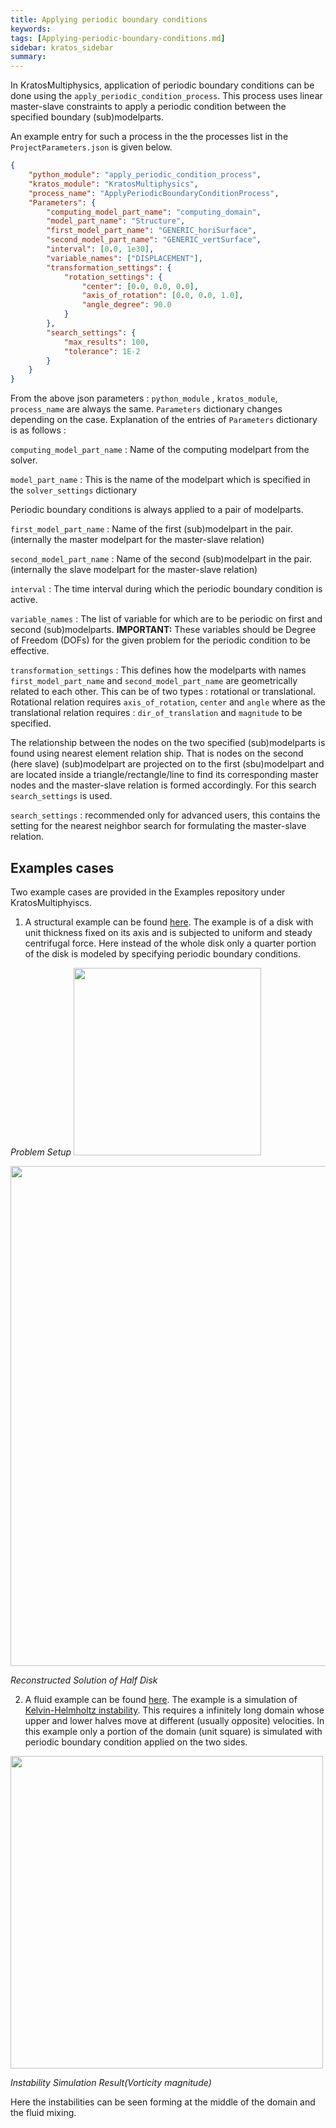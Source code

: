 ```yaml
---
title: Applying periodic boundary conditions
keywords: 
tags: [Applying-periodic-boundary-conditions.md]
sidebar: kratos_sidebar
summary: 
---
```


In KratosMultiphysics, application of periodic boundary conditions can be done using the `apply_periodic_condition_process`. This process uses linear master-slave constraints to apply a periodic condition between the specified boundary (sub)modelparts. 

An example entry for such a process in the the processes list in the `ProjectParameters.json` is given below. 

```json
{
    "python_module": "apply_periodic_condition_process",
    "kratos_module": "KratosMultiphysics",
    "process_name": "ApplyPeriodicBoundaryConditionProcess",
    "Parameters": {
        "computing_model_part_name": "computing_domain",
        "model_part_name": "Structure",
        "first_model_part_name": "GENERIC_horiSurface",
        "second_model_part_name": "GENERIC_vertSurface",
        "interval": [0.0, 1e30],
        "variable_names": ["DISPLACEMENT"],
        "transformation_settings": {
            "rotation_settings": {
                "center": [0.0, 0.0, 0.0],
                "axis_of_rotation": [0.0, 0.0, 1.0],
                "angle_degree": 90.0
            }
        },
        "search_settings": {
            "max_results": 100,
            "tolerance": 1E-2
        }
    }
}
```
From the above json parameters :  `python_module` , `kratos_module`, `process_name` are always the same.
`Parameters` dictionary changes depending on the case. Explanation of the entries of `Parameters` dictionary is as follows : 

`computing_model_part_name` : Name of the computing modelpart from the solver.

`model_part_name` : This is the name of the modelpart which is specified in the `solver_settings` dictionary

Periodic boundary conditions is always applied to a pair of modelparts.

`first_model_part_name` : Name of the first (sub)modelpart in the pair. (internally the master modelpart for the master-slave relation)

`second_model_part_name` : Name of the second (sub)modelpart in the pair. (internally the slave modelpart for the master-slave relation)

`interval` : The time interval during which the periodic boundary condition is active.

`variable_names` : The list of variable for which are to be periodic on first and second (sub)modelparts. **IMPORTANT:** These variables should be Degree of Freedom (DOFs) for the given problem for the periodic condition to be effective.

`transformation_settings` : This defines how the modelparts with names `first_model_part_name` and `second_model_part_name` are geometrically related to each other. This can be of two types : rotational or translational. Rotational relation requires  `axis_of_rotation`, `center` and `angle` where as the translational relation requires : `dir_of_translation` and `magnitude` to be specified. 

The relationship between the nodes on the two specified (sub)modelparts is found using nearest element relation ship. That is nodes on the second (here slave) (sub)modelpart are projected on to the first (sbu)modelpart and are located inside a triangle/rectangle/line to find its corresponding master nodes and the master-slave relation is formed accordingly. For this search `search_settings` is used. 

`search_settings` : recommended only for advanced users, this contains the setting for the nearest neighbor search for formulating the master-slave relation. 

## Examples cases 

Two example cases are provided in the Examples repository under KratosMultiphyiscs. 
1.  A structural example can be found [here](https://github.com/KratosMultiphysics/Examples/tree/master/structural_mechanics/use_cases/periodic_bc_example). The example is of a disk with unit thickness fixed on its axis and is subjected to uniform and steady centrifugal force. Here instead of the whole disk only a quarter portion of the disk is modeled by specifying periodic boundary conditions.

_Problem Setup_
<img src="https://github.com/KratosMultiphysics/Examples/blob/master/structural_mechanics/use_cases/periodic_bc_example/data/centrifugal_force_vectors.jpg" width="300">


<img src="https://github.com/KratosMultiphysics/Examples/blob/master/structural_mechanics/use_cases/periodic_bc_example/data/result_periodic_viz.jpg" width="800">

_Reconstructed Solution of Half Disk_


2.  A fluid example can be found [here](https://github.com/KratosMultiphysics/Examples/tree/master/fluid_dynamics/use_cases/kelvin_helmholtz_instability). The example is a simulation of [Kelvin-Helmholtz instability](https://en.wikipedia.org/wiki/Kelvin%E2%80%93Helmholtz_instability). This requires a infinitely long domain whose upper and lower halves move at different (usually opposite) velocities. In this example only a portion of the domain (unit square) is simulated with periodic boundary condition applied on the two sides.

<img src="https://github.com/KratosMultiphysics/Examples/blob/master/fluid_dynamics/use_cases/kelvin_helmholtz_instability/data/result_viz_with_more_eddies.gif" width="500">

_Instability Simulation Result(Vorticity magnitude)_

Here the instabilities can be seen forming at the middle of the domain and the fluid mixing.
